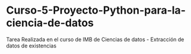 # Curso-5-Proyecto-Python-para-la-ciencia-de-datos
Tarea Realizada en el curso de IMB de Ciencias de datos - Extracción de datos de existencias
